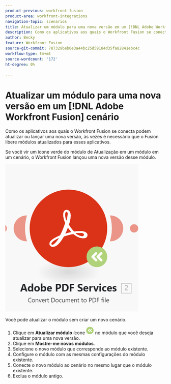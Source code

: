 ```yaml
---
product-previous: workfront-fusion
product-area: workfront-integrations
navigation-topic: scenarios
title: Atualizar um módulo para uma nova versão em um [!DNL Adobe Workfront Fusion] cenário
description: Como os aplicativos aos quais o Workfront Fusion se conecta podem atualizar ou lançar uma nova versão, às vezes é necessário que o Fusion libere módulos atualizados para esses aplicativos.
author: Becky
feature: Workfront Fusion
source-git-commit: 787329beb0e3a44bc25d59184d35fa82841ebc4c
workflow-type: tm+mt
source-wordcount: '172'
ht-degree: 0%

---
```


# Atualizar um módulo para uma nova versão em um [!DNL Adobe Workfront Fusion] cenário

Como os aplicativos aos quais o Workfront Fusion se conecta podem atualizar ou lançar uma nova versão, às vezes é necessário que o Fusion libere módulos atualizados para esses aplicativos.

Se você vir um ícone verde do módulo de Atualização em um módulo em um cenário, o Workfront Fusion lançou uma nova versão desse módulo.

![Ícone Atualizar](assets/update-indicator.png)

Você pode atualizar o módulo sem criar um novo cenário.

1. Clique em **Atualizar módulo** ícone ![Ícone de atualização](assets/upgrade-icon.png) no módulo que você deseja atualizar para uma nova versão.
1. Clique em **Mostre-me novos módulos**.
1. Selecione o novo módulo que corresponde ao módulo existente.
1. Configure o módulo com as mesmas configurações do módulo existente.
1. Conecte o novo módulo ao cenário no mesmo lugar que o módulo existente.
1. Exclua o módulo antigo.







